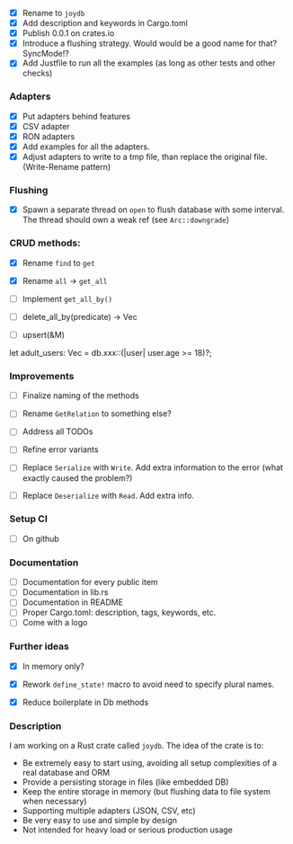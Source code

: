 - [x] Rename to `joydb`
- [x] Add description and keywords in Cargo.toml
- [x] Publish 0.0.1 on crates.io
- [x] Introduce a flushing strategy. Would would be a good name for that? SyncMode!?
- [x] Add Justfile to run all the examples (as long as other tests and other checks)

### Adapters

- [x] Put adapters behind features
- [x] CSV adapter
- [x] RON adapters
- [x] Add examples for all the adapters.
- [x] Adjust adapters to write to a tmp file, than replace the original file. (Write-Rename pattern)

### Flushing
- [x] Spawn a separate thread on `open` to flush database with some interval. The thread should own a weak ref (see `Arc::downgrade`)


### CRUD methods:
- [x] Rename `find` to `get`
- [x] Rename `all` -> `get_all`
- [ ] Implement `get_all_by()`
- [ ] delete_all_by(predicate) -> Vec<M>
- [ ] upsert(&M)


let adult_users: Vec<User> = db.xxx::<User>(|user| user.age >= 18)?;


### Improvements
- [ ] Finalize naming of the methods
- [ ] Rename `GetRelation` to something else?
- [ ] Address all TODOs
- [ ] Refine error variants
- [ ] Replace `Serialize` with `Write`. Add extra information to the error (what exactly caused the problem?)
- [ ] Replace `Deserialize` with `Read`. Add extra info.


### Setup CI
- [ ] On github


### Documentation
- [ ] Documentation for every public item
- [ ] Documentation in lib.rs
- [ ] Documentation in README
- [ ] Proper Cargo.toml: description, tags, keywords, etc.
- [ ] Come with a logo

### Further ideas

- [x] In memory only?
- [x] Rework `define_state!` macro to avoid need to specify plural names.
- [x] Reduce boilerplate in Db methods


### Description

I am working on a Rust crate called `joydb`.
The idea of the crate is to:
- Be extremely easy to start using, avoiding all setup complexities of a real database and ORM
- Provide a persisting storage in files (like embedded DB)
- Keep the entire storage in memory (but flushing data to file system when necessary)
- Supporting multiple adapters (JSON, CSV, etc)
- Be very easy to use and simple by design
- Not intended for heavy load or serious production usage

